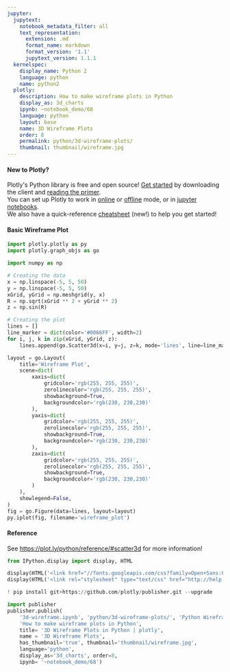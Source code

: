 ```yaml
---
jupyter:
  jupytext:
    notebook_metadata_filter: all
    text_representation:
      extension: .md
      format_name: markdown
      format_version: '1.1'
      jupytext_version: 1.1.1
  kernelspec:
    display_name: Python 2
    language: python
    name: python2
  plotly:
    description: How to make wireframe plots in Python
    display_as: 3d_charts
    ipynb: ~notebook_demo/68
    language: python
    layout: base
    name: 3D Wireframe Plots
    order: 8
    permalink: python/3d-wireframe-plots/
    thumbnail: thumbnail/wireframe.jpg
---
```


<!-- #region {"deletable": true, "editable": true} -->
#### New to Plotly?
Plotly's Python library is free and open source! [Get started](https://plot.ly/python/getting-started/) by downloading the client and [reading the primer](https://plot.ly/python/getting-started/).
<br>You can set up Plotly to work in [online](https://plot.ly/python/getting-started/#initialization-for-online-plotting) or [offline](https://plot.ly/python/getting-started/#initialization-for-offline-plotting) mode, or in [jupyter notebooks](https://plot.ly/python/getting-started/#start-plotting-online).
<br>We also have a quick-reference [cheatsheet](https://images.plot.ly/plotly-documentation/images/python_cheat_sheet.pdf) (new!) to help you get started!
<!-- #endregion -->

<!-- #region {"deletable": true, "editable": true} -->
#### Basic Wireframe Plot
<!-- #endregion -->

```python deletable=true editable=true
import plotly.plotly as py
import plotly.graph_objs as go

import numpy as np

# Creating the data
x = np.linspace(-5, 5, 50)
y = np.linspace(-5, 5, 50)
xGrid, yGrid = np.meshgrid(y, x)
R = np.sqrt(xGrid ** 2 + yGrid ** 2)
z = np.sin(R)

# Creating the plot
lines = []
line_marker = dict(color='#0066FF', width=2)
for i, j, k in zip(xGrid, yGrid, z):
    lines.append(go.Scatter3d(x=i, y=j, z=k, mode='lines', line=line_marker))

layout = go.Layout(
    title='Wireframe Plot',
    scene=dict(
        xaxis=dict(
            gridcolor='rgb(255, 255, 255)',
            zerolinecolor='rgb(255, 255, 255)',
            showbackground=True,
            backgroundcolor='rgb(230, 230,230)'
        ),
        yaxis=dict(
            gridcolor='rgb(255, 255, 255)',
            zerolinecolor='rgb(255, 255, 255)',
            showbackground=True,
            backgroundcolor='rgb(230, 230,230)'
        ),
        zaxis=dict(
            gridcolor='rgb(255, 255, 255)',
            zerolinecolor='rgb(255, 255, 255)',
            showbackground=True,
            backgroundcolor='rgb(230, 230,230)'
        )
    ),
    showlegend=False,
)
fig = go.Figure(data=lines, layout=layout)
py.iplot(fig, filename='wireframe_plot')
```

<!-- #region {"deletable": true, "editable": true} -->
#### Reference
<!-- #endregion -->

<!-- #region {"deletable": true, "editable": true} -->
See https://plot.ly/python/reference/#scatter3d for more information!
<!-- #endregion -->

```python deletable=true editable=true
from IPython.display import display, HTML

display(HTML('<link href="//fonts.googleapis.com/css?family=Open+Sans:600,400,300,200|Inconsolata|Ubuntu+Mono:400,700" rel="stylesheet" type="text/css" />'))
display(HTML('<link rel="stylesheet" type="text/css" href="http://help.plot.ly/documentation/all_static/css/ipython-notebook-custom.css">'))

! pip install git+https://github.com/plotly/publisher.git --upgrade

import publisher
publisher.publish(
    '3d-wireframe.ipynb', 'python/3d-wireframe-plots/', 'Python Wireframe Plots | plotly',
    'How to make wireframe plots in Python',
    title= '3D Wireframe Plots in Python | plotly',
    name = '3D Wireframe Plots',
    has_thumbnail='true', thumbnail='thumbnail/wireframe.jpg',
    language='python',
    display_as='3d_charts', order=8,
    ipynb= '~notebook_demo/68')
```

```python deletable=true editable=true

```
